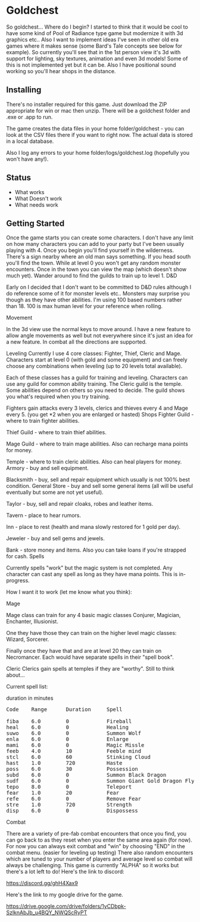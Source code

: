 # Goldchest

So goldchest... Where do I begin?
I started to think that it would be cool to have some kind of Pool of Radiance type game but modernize it with 3d graphics etc.. Also I want to implement ideas I've seen in other old era games where it makes sense (some Bard's Tale concepts see below for example).
So currently you'll see that in the 1st person view it's 3d with support for lighting, sky textures, animation and even 3d models! Some of this is not implemented yet but it can be. Also I have positional sound working so you'll hear shops in the distance.

## Installing

There's no installer required for this game. Just download the ZIP appropriate for win or mac then unzip. There will be a goldchest folder and .exe or .app to run.

The game creates the data files in your home folder/goldchest - you can look at the CSV files there if you want to right now. The actual data is stored in a local database.

Also I log any errors to your home folder/logs/goldchest.log (hopefully you won't have any!).

## Status

* What works
* What Doesn't work
* What needs work
  


## Getting Started

Once the game starts you can create some characters. I don't have any limit on how many characters you can add to your party but I've been usually playing with 4.
Once you begin you'll find yourself in the wilderness. There's a sign nearby where an old man says something. If you head south you'll find the town.  While at level 0 you won't get any random monster encounters.  Once in the town you can view the map (which doesn't show much yet). Wander around to find the guilds to train up to level 1.
D&D

Early on I decided that I don't want to be committed to D&D rules although I do reference some of it for monster levels etc.. Monsters may surprise you though as they have other abilities.  I'm using 100 based numbers rather than 18. 100 is max human level for your reference when rolling.

Movement

In the 3d view use the normal keys to move around. I have a new feature to allow angle movements as well but not everywhere since it's just an idea for a new feature. In combat all the directions are supported.

Leveling
Currently I use 4 core classes: Fighter, Thief, Cleric and Mage. Characters start at level 0 (with gold and some equipment) and can freely choose any combinations when leveling (up to 20 levels total available).

Each of these classes has a guild for training and leveling. Characters can use any guild for common ability training. The Cleric guild is the temple.
Some abilities depend on others so you need to decide. The guild shows you what's required when you try training.

Fighters gain attacks every 3 levels, clerics and thieves every 4 and Mage every 5. (you get *2 when you are enlarged or hasted)
Shops
Fighter Guild - where to train fighter abilities.

Thief Guild - where to train thief abilities.

Mage Guild - where to train mage abilities. Also can recharge mana points for money.

Temple - where to train cleric abilities. Also can heal players for money.
Armory - buy and sell equipment.

Blacksmith - buy, sell and repair equipment which usually is not 100% best condition.
General Store - buy and sell some general items (all will be useful eventually but some are not yet useful).

Taylor - buy, sell and repair cloaks, robes and leather items.

Tavern - place to hear rumors.

Inn - place to rest (health and mana slowly restored for 1 gold per day).

Jeweler - buy and sell gems and jewels.

Bank - store money and items. Also you can take loans if you're strapped for cash.
Spells

Currently spells "work" but the magic system is not completed.  Any character can cast any spell as long as they have mana points. This is in-progress.

How I want it to work (let me know what you think):

Mage

Mage class can train for any 4 basic magic classes Conjurer, Magician, Enchanter, Illusionist.

One they have those they can train on the higher level magic classes: Wizard, Sorcerer.

Finally once they have that and are at level 20 they can train on Necromancer.
Each would have separate spells in their "spell book".

Cleric
Clerics gain spells at temples if they are "worthy". Still to think about...

Current spell list:

duration in minutes
<pre>
Code    Range      Duration     Spell

fiba    6.0        0            Fireball
heal    6.0        0            Healing
suwo    6.0        0            Summon Wolf
enla    6.0        0            Enlarge
mami    6.0        0            Magic Missle
feeb    4.0        10           Feeble mind
stcl    6.0        60           Stinking Cloud
hast    1.0        720          Haste
poss    6.0        30           Possession
subd    6.0        0            Summon Black Dragon
sudf    6.0        0            Summon Giant Gold Dragon Fly
tepo    8.0        0            Teleport
fear    1.0        20           Fear
refe    6.0        0            Remove Fear
stre    1.0        720          Strength
disp    6.0        0            Dispossess
</pre>

Combat

There are a variety of pre-fab combat encounters that once you find, you can go back to as they reset when you enter the same area again (for now). For now you can always exit combat and "win" by choosing "END" in the combat menu. (easier for leveling up testing)
There also random encounters which are tuned to your number of players and average level so combat will always be challenging.
This game is currently "ALPHA" so it works but there's a lot left to do!
Here's the link to discord:

https://discord.gg/ghH4Xax9

Here's the link to my google drive for the game.

https://drive.google.com/drive/folders/1yCDbpk-SzlknAbJb_u4BQY_NWQScRyPT

